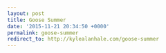 ```yaml
---
layout: post
title: Goose Summer
date: '2015-11-21 20:34:50 +0000'
permalink: goose-summer
redirect_to: http://kylealanhale.com/goose-summer
---
```

